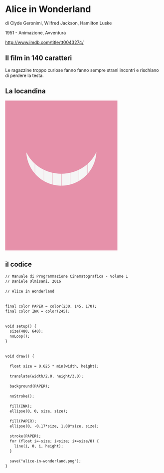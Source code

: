 # Alice in Wonderland

di Clyde Geronimi, Wilfred Jackson, Hamilton Luske

1951 - Animazione, Avventura

http://www.imdb.com/title/tt0043274/

## Il film in 140 caratteri
Le ragazzine troppo curiose fanno fanno sempre strani incontri e rischiano di perdere la testa.

## La locandina
<img src="alice-in-wonderland.png"  width="360px" title="Alice in Wonderland">


## il codice
```processing
// Manuale di Programmazione Cinematografica - Volume 1
// Daniele Olmisani, 2016

// Alice in Wonderland


final color PAPER = color(230, 145, 170);
final color INK = color(245);


void setup() {
  size(480, 640);
  noLoop();
}


void draw() {
  
  float size = 0.625 * min(width, height);
  
  translate(width/2.0, height/3.0);
  
  background(PAPER);
  
  noStroke();
  
  fill(INK);
  ellipse(0, 0, size, size);
  
  fill(PAPER);
  ellipse(0, -0.17*size, 1.08*size, size);
  
  stroke(PAPER);
  for (float i=-size; i<size; i+=size/8) {
    line(i, 0, i, height); 
  }
  
  save("alice-in-wonderland.png");
}
```
